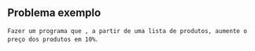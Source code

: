 ## Problema exemplo

`Fazer um programa que , a partir de uma lista de produtos, aumente o preço dos produtos em 10%`.